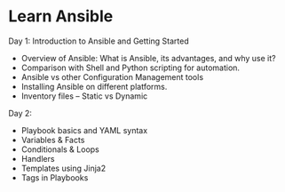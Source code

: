 # Learn Ansible

Day 1: Introduction to Ansible and Getting Started

- Overview of Ansible: What is Ansible, its advantages, and why use it?
- Comparison with Shell and Python scripting for automation.
- Ansible vs other Configuration Management tools
- Installing Ansible on different platforms.
- Inventory files – Static vs Dynamic

Day 2: 

- Playbook basics and YAML syntax
- Variables & Facts
- Conditionals & Loops
- Handlers
- Templates using Jinja2
- Tags in Playbooks



